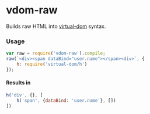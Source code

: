 # vdom-raw

Builds raw HTML into [virtual-dom](https://github.com/Matt-Esch/virtual-dom) syntax.

### Usage
```js
var raw = require('vdom-raw').compile;
raw(`<div><span dataBind="user.name"></span><div>`, {
	h: require('virtual-dom/h')
});
```

#### Results in
```js
h('div', {}, [
	h('span', {dataBind: 'user.name'}, [])
])
```
